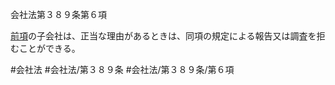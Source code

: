 会社法第３８９条第６項

[前項](会社法＿＿＿＿第３８９条第５項)の子会社は、正当な理由があるときは、同項の規定による報告又は調査を拒むことができる。

#会社法
#会社法/第３８９条
#会社法/第３８９条/第６項
